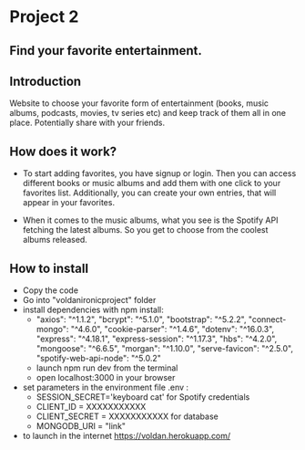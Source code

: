 # Project 2

## Find your favorite entertainment. 

## Introduction

Website to choose your favorite form of entertainment (books, music albums, podcasts, movies, tv series etc) and keep track of them all in one place. Potentially share with your friends. 

  
## How does it work?

- To start adding favorites, you have signup or login. Then you can access different books or music albums and add them with one click to your favorites list. Additionally, you can create your own entries, that will appear in your favorites. 

- When it comes to the music albums, what you see is the Spotify API fetching the latest albums. So you get to choose from the coolest albums released. 

## How to install

- Copy the code
- Go into "voldanironicproject" folder
- install dependencies with npm install:
  - "axios": "^1.1.2",
    "bcrypt": "^5.1.0",
    "bootstrap": "^5.2.2",
    "connect-mongo": "^4.6.0",
    "cookie-parser": "^1.4.6",
    "dotenv": "^16.0.3",
    "express": "^4.18.1",
    "express-session": "^1.17.3",
    "hbs": "^4.2.0",
    "mongoose": "^6.6.5",
    "morgan": "^1.10.0",
    "serve-favicon": "^2.5.0",
    "spotify-web-api-node": "^5.0.2"
  - launch npm run dev from the terminal
  - open localhost:3000 in your browser
- set parameters in the environment file .env :
    - SESSION_SECRET='keyboard cat'
    for Spotify credentials
    - CLIENT_ID = XXXXXXXXXXX
    - CLIENT_SECRET = XXXXXXXXXXX
    for database
    - MONGODB_URI = "link"
- to launch in the internet https://voldan.herokuapp.com/
